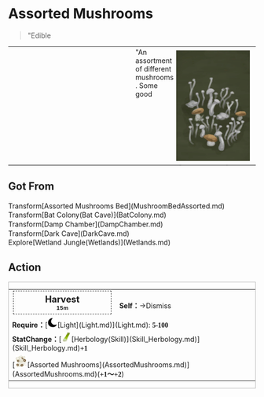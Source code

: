 # Assorted Mushrooms  
> "Edible  
  
<table class="table table-bordered" data-toggle="table"  data-show-header="false"><thead style="display:none"><tr ><th  style="width:50%;text-align:left;vertical-align:top;"  data-sortable="true"  >title</th><th  style="width:50%;text-align:left;vertical-align:top;"  ></th></tr></thead><tr ><td  style="width:50%;text-align:left;vertical-align:top;"  ></td><td  style="width:50%;text-align:left;vertical-align:top;"  ><div style="float:right; margin:5px"><div class="gamecard" style="width:150px; height:225px;"><a href="AssortedMushroomsPlant.md" style="color:black"><img decoding="async" src="Sprite/AssortedMushroomsPlant.png" class="cardimage" style="max-width:150px;max-height:225px;"><span style="font-size: 25px;">Assorted Mushrooms</span></a></div></div>"An assortment of different mushrooms. Some good</td></tr></tbody></table>  
  
## Got From  
<div style="display:inline-block"><div class="gamedatalist" style="text-align:left;min-width:200px;min-height:0px;"><div style="display:inline-block"><div style="display:inline-block;vertical-align:middle;">Transform</div><div style="display:inline-block;vertical-align:middle;">[Assorted Mushrooms Bed](MushroomBedAssorted.md)</div></div></div><div class="gamedatalist" style="text-align:left;min-width:200px;min-height:0px;"><div style="display:inline-block"><div style="display:inline-block;vertical-align:middle;">Transform</div><div style="display:inline-block;vertical-align:middle;">[Bat Colony(Bat Cave)](BatColony.md)</div></div></div><div class="gamedatalist" style="text-align:left;min-width:200px;min-height:0px;"><div style="display:inline-block"><div style="display:inline-block;vertical-align:middle;">Transform</div><div style="display:inline-block;vertical-align:middle;">[Damp Chamber](DampChamber.md)</div></div></div><div class="gamedatalist" style="text-align:left;min-width:200px;min-height:0px;"><div style="display:inline-block"><div style="display:inline-block;vertical-align:middle;">Transform</div><div style="display:inline-block;vertical-align:middle;">[Dark Cave](DarkCave.md)</div></div></div><div class="gamedatalist" style="text-align:left;min-width:200px;min-height:0px;"><div style="display:inline-block"><div style="display:inline-block;vertical-align:middle;">Explore</div><div style="display:inline-block;vertical-align:middle;">[Wetland Jungle(Wetlands)](Wetlands.md)</div></div></div></div>  
  
## Action  
<div  style="border:1px solid #BBB"><table><tr><td rowspan="2" style="width:200px;text-align:center;font-size:1.3em;font-weight:bold"><div style="padding:5px;border:1px dashed #333"><div>Harvest</div><div style="font-size:0.6em;"><font data-toggle="tooltip" data-placement="top" title="1TP">15m</font></div></div></td><td></td></tr><tr><td><b>Self：</b>→Dismiss</td></tr><tr><td colspan="2"><b>Require：</b>[<div style="width:20px;display:inline-block;text-align:center"><img decoding="async" src="Sprite/Darkness17609.png" href="a.md" style="max-width:20px;max-height:20px;"></div>[Light](Light.md)](Light.md): <span style="font-family:ui-monospace"><b>5-100</b></span></td></tr><tr><td colspan="2"><b>StatChange：</b>[<div style="width:20px;display:inline-block;text-align:center"><img decoding="async" src="Sprite/LemonGrassStalks.png" href="a.md" style="max-width:20px;max-height:20px;"></div>[Herbology(Skill)](Skill_Herbology.md)](Skill_Herbology.md)<span style="font-family:ui-monospace"><b>+1</b></span></td></tr><tr><td colspan="2">[<div style="width:25px;display:inline-block;text-align:center"><img decoding="async" src="Sprite/AssortedMushrooms.png" href="a.md" style="max-width:25px;max-height:25px;"></div>[Assorted Mushrooms](AssortedMushrooms.md)](AssortedMushrooms.md)(<span style="font-family:ui-monospace"><b>+1～+2</b></span>)</td></tr></table></div>  
  
  


<script>document.title="Assorted Mushrooms - Card Survival Wiki";</script>